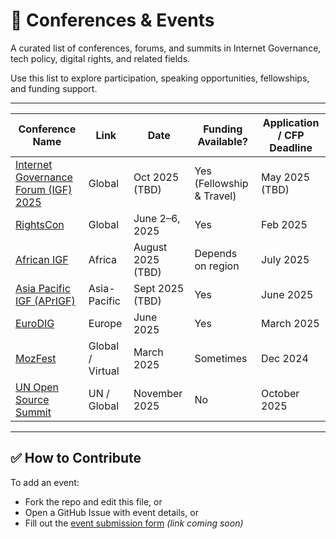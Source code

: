 # 📅 Conferences & Events

A curated list of conferences, forums, and summits in Internet Governance, tech policy, digital rights, and related fields.  

Use this list to explore participation, speaking opportunities, fellowships, and funding support.

---

| Conference Name | Link | Date | Funding Available? | Application / CFP Deadline |
|-----------------|------|------|---------------------|-----------------------------|
| [Internet Governance Forum (IGF) 2025](https://www.intgovforum.org/) | Global | Oct 2025 (TBD) | Yes (Fellowship & Travel) | May 2025 (TBD) |
| [RightsCon](https://www.rightscon.org/) | Global | June 2–6, 2025 | Yes | Feb 2025 |
| [African IGF](https://african-igf.org/) | Africa | August 2025 (TBD) | Depends on region | July 2025 |
| [Asia Pacific IGF (APrIGF)](https://aprigf.asia/) | Asia-Pacific | Sept 2025 (TBD) | Yes | June 2025 |
| [EuroDIG](https://www.eurodig.org/) | Europe | June 2025 | Yes | March 2025 |
| [MozFest](https://www.mozillafestival.org/) | Global / Virtual | March 2025 | Sometimes | Dec 2024 |
| [UN Open Source Summit](https://opensource.un.org/) | UN / Global | November 2025 | No | October 2025 |

---

## ✅ How to Contribute

To add an event:
- Fork the repo and edit this file, or
- Open a GitHub Issue with event details, or
- Fill out the [event submission form](#) *(link coming soon)*

